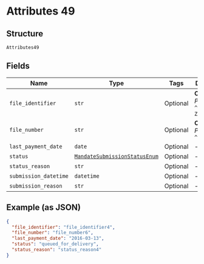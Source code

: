 
# Attributes 49

## Structure

`Attributes49`

## Fields

| Name | Type | Tags | Description |
|  --- | --- | --- | --- |
| `file_identifier` | `str` | Optional | **Constraints**: *Pattern*: `^[0-9a-zA-Z]+$` |
| `file_number` | `str` | Optional | **Constraints**: *Pattern*: `^[0-9]+$` |
| `last_payment_date` | `date` | Optional | - |
| `status` | [`MandateSubmissionStatusEnum`](../../doc/models/mandate-submission-status-enum.md) | Optional | - |
| `status_reason` | `str` | Optional | - |
| `submission_datetime` | `datetime` | Optional | - |
| `submission_reason` | `str` | Optional | - |

## Example (as JSON)

```json
{
  "file_identifier": "file_identifier4",
  "file_number": "file_number6",
  "last_payment_date": "2016-03-13",
  "status": "queued_for_delivery",
  "status_reason": "status_reason4"
}
```


